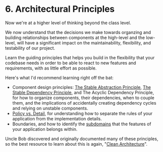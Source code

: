 # 6. Architectural Principles

Now we're at a higher level of thinking beyond the class level.

We now understand that the decisions we make towards organzing and building relationships between components at the high-level and the low-level, will have a significant impact on the maintainability, flexibility, and testability of our project.

Learn the guiding principles that helps you build in the flexibility that your codebase needs in order to be able to react to new features and requirements, with as little effort as possible.

Here's what I'd recommend learning right off the bat:

* Component design principles: [The Stable Abstraction Principle](https://khalilstemmler.com/wiki/stable-abstraction-principle/), [The Stable Dependency Principle](https://khalilstemmler.com/wiki/stable-dependency-principle/), and The Acyclic Dependency Principle, for how to organize components, their dependencies, when to couple them, and the implications of accidentally creating dependency cycles and relying on unstable components.
* [Policy vs. Detail](https://khalilstemmler.com/articles/enterprise-typescript-nodejs/clean-nodejs-architecture/), for understanding how to separate the rules of your application from the implementation details.
* Boundaries, and how to identify the [subdomains](https://khalilstemmler.com/articles/enterprise-typescript-nodejs/application-layer-use-cases/) that the features of your application belongs within.

Uncle Bob discovered and originally documented many of these principles, so the best resource to learn about this is again, "[Clean Architecture](https://www.amazon.ca/Clean-Code-Handbook-Software-Craftsmanship/dp/0132350882/ref=asc\_df\_0132350882/?tag=googleshopc0c-20\&linkCode=df0\&hvadid=292982483438\&hvpos=1o2\&hvnetw=g\&hvrand=13521899336201370454\&hvpone=\&hvptwo=\&hvqmt=\&hvdev=c\&hvdvcmdl=\&hvlocint=\&hvlocphy=9000834\&hvtargid=pla-435472505264\&psc=1)".
